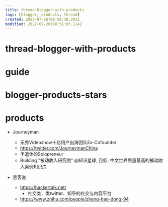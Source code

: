 ```yaml
---
title: thread-blogger-with-products
tags: [blogger, products, thread]
created: 2022-07-26T08:50:38.291Z
modified: 2022-07-26T08:51:03.114Z
---
```


# thread-blogger-with-products

# guide

# blogger-products-stars

# products

- Journeyman
  - 乐秀Videoshow十亿用户出海团队Ex-Cofounder
  - https://twitter.com/JourneymanChina
  - 半退休的Solopreneur
  - Building "被动收入研究院" @知识星球, 目标: 中文世界质量最高的被动收入案例知识库

- 黑客说 
  - https://hackertalk.net/
    - 社交类，类twitter、知乎的社交与内容平台
  - https://www.zhihu.com/people/zheng-hao-dong-94
